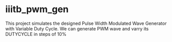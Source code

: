 # iiitb_pwm_gen
This project simulates the designed Pulse Width Modulated Wave Generator with Variable Duty Cycle. We can generate PWM wave and varry its DUTYCYCLE in steps of 10%
